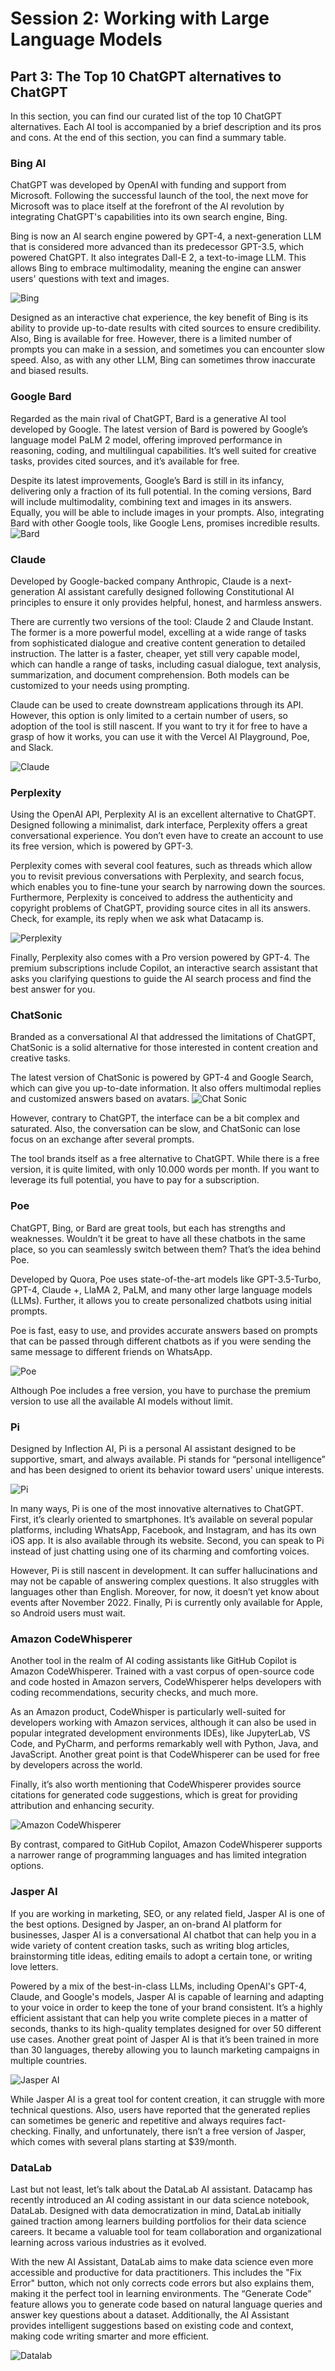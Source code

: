# Session 2: Working with Large Language Models 
## Part 3: The Top 10 ChatGPT alternatives to ChatGPT
In this section, you can find our curated list of the top 10 ChatGPT alternatives. Each AI tool is accompanied by a brief description and its pros and cons. At the end of this section, you can find a summary table.

### Bing AI
ChatGPT was developed by OpenAI with funding and support from Microsoft. Following the successful launch of the tool, the next move for Microsoft was to place itself at the forefront of the AI revolution by integrating ChatGPT's capabilities into its own search engine, Bing.

Bing is now an AI search engine powered by GPT-4, a next-generation LLM that is considered more advanced than its predecessor GPT-3.5, which powered ChatGPT. It also integrates Dall-E 2, a text-to-image LLM. This allows Bing to embrace multimodality, meaning the engine can answer users' questions with text and images.

<img src="../ressources/bing.png" alt="Bing" />

Designed as an interactive chat experience, the key benefit of Bing is its ability to provide up-to-date results with cited sources to ensure credibility. Also, Bing is available for free. However, there is a limited number of prompts you can make in a session, and sometimes you can encounter slow speed. Also, as with any other LLM, Bing can sometimes throw inaccurate and biased results.

### Google Bard
Regarded as the main rival of ChatGPT, Bard is a generative AI tool developed by Google. The latest version of Bard is powered by Google’s language model PaLM 2 model, offering improved performance in reasoning, coding, and multilingual capabilities. It’s well suited for creative tasks, provides cited sources, and it’s available for free.

Despite its latest improvements, Google’s Bard is still in its infancy, delivering only a fraction of its full potential. In the coming versions, Bard will include multimodality, combining text and images in its answers. Equally, you will be able to include images in your prompts. Also, integrating Bard with other Google tools, like Google Lens, promises incredible results.
<img src="../ressources/bard.gif" alt="Bard" />

### Claude
Developed by Google-backed company Anthropic, Claude is a next-generation AI assistant carefully designed following Constitutional AI principles to ensure it only provides helpful, honest, and harmless answers.

There are currently two versions of the tool: Claude 2 and Claude Instant. The former is a more powerful model, excelling at a wide range of tasks from sophisticated dialogue and creative content generation to detailed instruction. The latter is a faster, cheaper, yet still very capable model, which can handle a range of tasks, including casual dialogue, text analysis, summarization, and document comprehension. Both models can be customized to your needs using prompting.

Claude can be used to create downstream applications through its API. However, this option is only limited to a certain number of users, so adoption of the tool is still nascent. If you want to try it for free to have a grasp of how it works, you can use it with the Vercel AI Playground, Poe, and Slack.

<img src="../ressources/claude.png" alt="Claude" />

### Perplexity
Using the OpenAI API, Perplexity AI is an excellent alternative to ChatGPT. Designed following a minimalist, dark interface, Perplexity offers a great conversational experience. You don’t even have to create an account to use its free version, which is powered by GPT-3.

Perplexity comes with several cool features, such as threads which allow you to revisit previous conversations with Perplexity, and search focus, which enables you to fine-tune your search by narrowing down the sources. Furthermore, Perplexity is conceived to address the authenticity and copyright problems of ChatGPT, providing source cites in all its answers. Check, for example, its reply when we ask what Datacamp is.

<img src="../ressources/perplexity.png" alt="Perplexity" />

Finally, Perplexity also comes with a Pro version powered by GPT-4. The premium subscriptions include Copilot, an interactive search assistant that asks you clarifying questions to guide the AI search process and find the best answer for you.

### ChatSonic
Branded as a conversational AI that addressed the limitations of ChatGPT, ChatSonic is a solid alternative for those interested in content creation and creative tasks.

The latest version of ChatSonic is powered by GPT-4 and Google Search, which can give you up-to-date information. It also offers multimodal replies and customized answers based on avatars.
<img src="../ressources/chatsonic.png" alt="Chat Sonic" />

However, contrary to ChatGPT, the interface can be a bit complex and saturated. Also, the conversation can be slow, and ChatSonic can lose focus on an exchange after several prompts.

The tool brands itself as a free alternative to ChatGPT. While there is a free version, it is quite limited, with only 10.000 words per month. If you want to leverage its full potential, you have to pay for a subscription.

### Poe
ChatGPT, Bing, or Bard are great tools, but each has strengths and weaknesses. Wouldn’t it be great to have all these chatbots in the same place, so you can seamlessly switch between them? That’s the idea behind Poe.

Developed by Quora, Poe uses state-of-the-art models like GPT-3.5-Turbo, GPT-4, Claude +, LlaMA 2, PaLM, and many other large language models (LLMs). Further, it allows you to create personalized chatbots using initial prompts.

Poe is fast, easy to use, and provides accurate answers based on prompts that can be passed through different chatbots as if you were sending the same message to different friends on WhatsApp.

<img src="../ressources/poe.png" alt="Poe" />

Although Poe includes a free version, you have to purchase the premium version to use all the available AI models without limit.

### Pi
Designed by Inflection AI, Pi is a personal AI assistant designed to be supportive, smart, and always available. Pi stands for “personal intelligence” and has been designed to orient its behavior toward users' unique interests.

<img src="../ressources/pi.png" alt="Pi" />

In many ways, Pi is one of the most innovative alternatives to ChatGPT. First, it’s clearly oriented to smartphones. It’s available on several popular platforms, including WhatsApp, Facebook, and Instagram, and has its own iOS app. It is also available through its website. Second, you can speak to Pi instead of just chatting using one of its charming and comforting voices.

However, Pi is still nascent in development. It can suffer hallucinations and may not be capable of answering complex questions. It also struggles with languages other than English. Moreover, for now, it doesn’t yet know about events after November 2022. Finally, Pi is currently only available for Apple, so Android users must wait.

### Amazon CodeWhisperer
Another tool in the realm of AI coding assistants like GitHub Copilot is Amazon CodeWhisperer. Trained with a vast corpus of open-source code and code hosted in Amazon servers, CodeWhisperer helps developers with coding recommendations, security checks, and much more.

As an Amazon product, CodeWhisper is particularly well-suited for developers working with Amazon services, although it can also be used in popular integrated development environments IDEs), like JupyterLab, VS Code, and PyCharm, and performs remarkably well with Python, Java, and JavaScript. Another great point is that CodeWhisperer can be used for free by developers across the world.

Finally, it’s also worth mentioning that CodeWhisperer provides source citations for generated code suggestions, which is great for providing attribution and enhancing security.

<img src="../ressources/amazon.png" alt="Amazon CodeWhisperer" />

By contrast, compared to GitHub Copilot, Amazon CodeWhisperer supports a narrower range of programming languages and has limited integration options.

### Jasper AI
If you are working in marketing, SEO, or any related field, Jasper AI is one of the best options. Designed by Jasper, an on-brand AI platform for businesses, Jasper AI is a conversational AI chatbot that can help you in a wide variety of content creation tasks, such as writing blog articles, brainstorming title ideas, editing emails to adopt a certain tone, or writing love letters.

Powered by a mix of the best-in-class LLMs, including OpenAI's GPT-4, Claude, and Google's models, Jasper AI is capable of learning and adapting to your voice in order to keep the tone of your brand consistent. It’s a highly efficient assistant that can help you write complete pieces in a matter of seconds, thanks to its high-quality templates designed for over 50 different use cases. Another great point of Jasper AI is that it’s been trained in more than 30 languages, thereby allowing you to launch marketing campaigns in multiple countries.

<img src="../ressources/jasper.png" alt="Jasper AI" />

While Jasper AI is a great tool for content creation, it can struggle with more technical questions. Also, users have reported that the generated replies can sometimes be generic and repetitive and always requires fact-checking. Finally, and unfortunately, there isn’t a free version of Jasper, which comes with several plans starting at $39/month.

### DataLab
Last but not least, let’s talk about the DataLab AI assistant. Datacamp has recently introduced an AI coding assistant in our data science notebook, DataLab. Designed with data democratization in mind, DataLab initially gained traction among learners building portfolios for their data science careers. It became a valuable tool for team collaboration and organizational learning across various industries as it evolved.

With the new AI Assistant, DataLab aims to make data science even more accessible and productive for data practitioners. This includes the "Fix Error" button, which not only corrects code errors but also explains them, making it the perfect tool in learning environments. The “Generate Code” feature allows you to generate code based on natural language queries and answer key questions about a dataset. Additionally, the AI Assistant provides intelligent suggestions based on existing code and context, making code writing smarter and more efficient.

<img src="../ressources/datalab.gif" alt="Datalab" />
